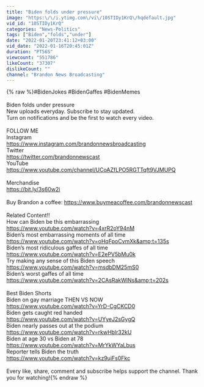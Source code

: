```yaml
---
title: "Biden folds under pressure"
image: "https:\/\/i.ytimg.com\/vi\/10STIDy1KrQ\/hqdefault.jpg"
vid_id: "10STIDy1KrQ"
categories: "News-Politics"
tags: ["Biden","folds","under"]
date: "2022-01-20T23:41:12+03:00"
vid_date: "2022-01-16T20:45:01Z"
duration: "PT56S"
viewcount: "551786"
likeCount: "37307"
dislikeCount: ""
channel: "Brandon News Broadcasting"
---
```

{% raw %}#BidenJokes #BidenGaffes #BidenMemes<br /><br />Biden folds under pressure<br />New uploads everyday. Subscribe to stay updated.<br />Turn on notifications and be the first to watch every video.<br /><br />FOLLOW ME<br />Instagram<br /><a rel="nofollow" target="blank" href="https://www.instagram.com/brandonnewsbroadcasting">https://www.instagram.com/brandonnewsbroadcasting</a><br />Twitter<br /><a rel="nofollow" target="blank" href="https://twitter.com/brandonnewscast">https://twitter.com/brandonnewscast</a><br />YouTube<br /><a rel="nofollow" target="blank" href="https://www.youtube.com/channel/UCoAZfLPO5RGTTqft9VJMUPQ">https://www.youtube.com/channel/UCoAZfLPO5RGTTqft9VJMUPQ</a><br /><br />Merchandise <br /><a rel="nofollow" target="blank" href="https://bit.ly/3s60w2i">https://bit.ly/3s60w2i</a><br /><br />Buy Brandon a coffee: <a rel="nofollow" target="blank" href="https://www.buymeacoffee.com/brandonnewscast">https://www.buymeacoffee.com/brandonnewscast</a><br /><br />Related Content!!<br />How can Biden be this embarrassing<br /><a rel="nofollow" target="blank" href="https://www.youtube.com/watch?v=4xrR2oY94nM">https://www.youtube.com/watch?v=4xrR2oY94nM</a><br />Biden’s most embarrassing moments of all time<br /><a rel="nofollow" target="blank" href="https://www.youtube.com/watch?v=oHqFpoCvmXk&amp;t=135s">https://www.youtube.com/watch?v=oHqFpoCvmXk&amp;t=135s</a><br />Biden’s most ridiculous gaffes of all time<br /><a rel="nofollow" target="blank" href="https://www.youtube.com/watch?v=E2ePV5bMu0k">https://www.youtube.com/watch?v=E2ePV5bMu0k</a><br />Try making any sense of this Biden speech<br /><a rel="nofollow" target="blank" href="https://www.youtube.com/watch?v=msdbDM25mS0">https://www.youtube.com/watch?v=msdbDM25mS0</a><br />Biden’s worst gaffes of all time<br /><a rel="nofollow" target="blank" href="https://www.youtube.com/watch?v=2CAsRakWlNs&amp;t=202s">https://www.youtube.com/watch?v=2CAsRakWlNs&amp;t=202s</a><br /><br />Best Biden Shorts<br />Biden on gay marriage THEN VS NOW<br /><a rel="nofollow" target="blank" href="https://www.youtube.com/watch?v=YrD-CgCKCD0">https://www.youtube.com/watch?v=YrD-CgCKCD0</a><br />Biden gets caught red handed<br /><a rel="nofollow" target="blank" href="https://www.youtube.com/watch?v=UYyeJ2sGygQ">https://www.youtube.com/watch?v=UYyeJ2sGygQ</a><br />Biden nearly passes out at the podium<br /><a rel="nofollow" target="blank" href="https://www.youtube.com/watch?v=rkwHblr32kU">https://www.youtube.com/watch?v=rkwHblr32kU</a><br />Biden at age 30 vs Biden at 78<br /><a rel="nofollow" target="blank" href="https://www.youtube.com/watch?v=MrYkWYaLbus">https://www.youtube.com/watch?v=MrYkWYaLbus</a><br />Reporter tells Biden the truth<br /><a rel="nofollow" target="blank" href="https://www.youtube.com/watch?v=kz9ujFs0Fkc">https://www.youtube.com/watch?v=kz9ujFs0Fkc</a><br /><br />Every like, share, comment and subscribe helps support the channel. Thank you for watching!{% endraw %}
